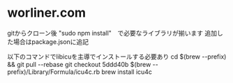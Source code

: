 worliner.com
============
gitからクローン後 "sudo npm install"　で必要なライブラリが揃います
追加した場合はpackage.jsonに追記

以下のコマンドでlibicuを主導でインストールする必要あり
cd $(brew --prefix) && git pull --rebase
git checkout 5ddd40b $(brew --prefix)/Library/Formula/icu4c.rb
brew install icu4c